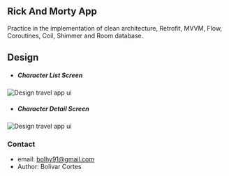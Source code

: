 ## Rick And Morty App

Practice in the implementation of clean architecture, 
Retrofit, MVVM, Flow, Coroutines, Coil, Shimmer and Room database.

## Design

* ##### Character List Screen
![Design travel app ui](https://raw.githubusercontent.com/bolhy91/RickAndMortyApp/main/design/home.jpg)

* ##### Character Detail Screen
![Design travel app ui](https://raw.githubusercontent.com/bolhy91/RickAndMortyApp/main/design/detail.jpg)

### Contact
* email: bolhy91@gmail.com
* Author: Bolivar Cortes